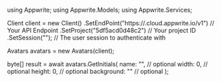 using Appwrite;
using Appwrite.Models;
using Appwrite.Services;

Client client = new Client()
    .SetEndPoint("https://<REGION>.cloud.appwrite.io/v1") // Your API Endpoint
    .SetProject("5df5acd0d48c2") // Your project ID
    .SetSession(""); // The user session to authenticate with

Avatars avatars = new Avatars(client);

byte[] result = await avatars.GetInitials(
    name: "<NAME>", // optional
    width: 0, // optional
    height: 0, // optional
    background: "" // optional
);